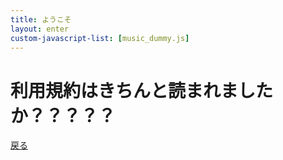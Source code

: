 ```yaml
---
title: ようこそ
layout: enter
custom-javascript-list: [music_dummy.js]
---
```


<h1>利用規約はきちんと読まれましたか？？？？？</h1>

<a href="./">戻る</a>
